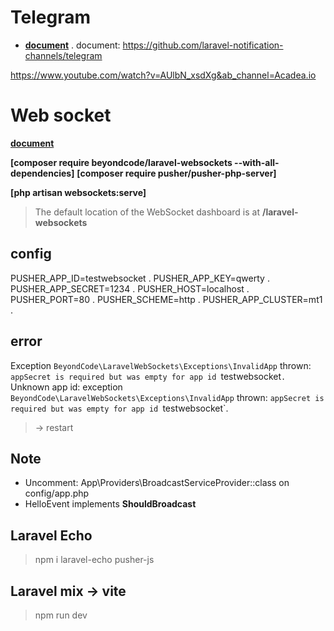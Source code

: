 # Telegram

- **[document](https://github.com/laravel-notification-channels/telegram)** .
document: https://github.com/laravel-notification-channels/telegram

https://www.youtube.com/watch?v=AUlbN_xsdXg&ab_channel=Acadea.io

# Web socket

**[document](https://beyondco.de/docs/laravel-websockets/getting-started/installation)**

**[composer require beyondcode/laravel-websockets --with-all-dependencies]**
**[composer require pusher/pusher-php-server]**

**[php artisan websockets:serve]**
> The default location of the WebSocket dashboard is at **/laravel-websockets**

## config
PUSHER_APP_ID=testwebsocket .
PUSHER_APP_KEY=qwerty .
PUSHER_APP_SECRET=1234 .
PUSHER_HOST=localhost .
PUSHER_PORT=80 .
PUSHER_SCHEME=http .
PUSHER_APP_CLUSTER=mt1 .

## error
Exception `BeyondCode\LaravelWebSockets\Exceptions\InvalidApp` thrown: `appSecret is required but was empty for app id `testwebsocket`.`
Unknown app id: exception `BeyondCode\LaravelWebSockets\Exceptions\InvalidApp` thrown: `appSecret is required but was empty for app id `testwebsocket`.
> -> restart

## Note
+ Uncomment: App\Providers\BroadcastServiceProvider::class on config/app.php
+ HelloEvent implements **ShouldBroadcast**

## Laravel Echo
> npm i laravel-echo pusher-js

## Laravel mix -> vite
> npm run dev